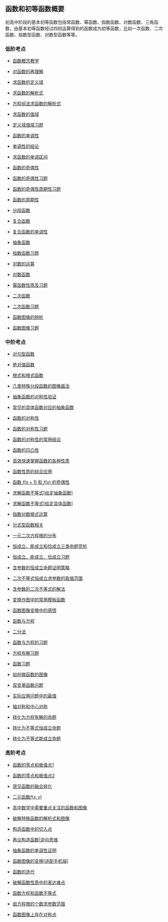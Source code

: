 ##  函数和初等函数概要<!-- {docsify-ignore} -->

 初高中阶段的基本初等函数包括常函数、幂函数、指数函数、对数函数、三角函数，由基本初等函数经过四则运算得到的函数成为初等函数，比如一次函数、二次函数、指数型函数、对数型函数等等。

###  低阶考点 

* <a   href=" https://www.cnblogs.com/wanghai0666/p/9714078.html  "  target="_blank" >函数概念教学</a>

* <a   href="https://www.cnblogs.com/wanghai0666/p/11627054.html"  target="_blank">对函数的再理解</a>

* <a   href=" https://www.cnblogs.com/wanghai0666/p/9350432.html  "  target="_blank" >求函数的定义域</a>

* <a   href=" http://www.cnblogs.com/wanghai0666/p/6905157.html  "  target="_blank" >求函数的解析式</a>

* <a   href="https://www.cnblogs.com/wanghai0666/p/12631271.html"  target="_blank">方程组法求函数的解析式</a> 

* <a   href=" https://www.cnblogs.com/wanghai0666/p/9350622.html  "  target="_blank" >求函数的值域</a>

* <a   href="https://www.cnblogs.com/wanghai0666/p/11620210.html"  target="_blank">定义域值域习题</a>

* <a   href="http://www.cnblogs.com/wanghai0666/p/7674301.html   "  target="_blank" >函数的单调性</a>

* <a   href=" https://www.cnblogs.com/wanghai0666/p/9739775.html  "  target="_blank" >单调性的结论</a>

* <a   href=" https://www.cnblogs.com/wanghai0666/p/9744987.html  "  target="_blank" >求函数的单调区间 </a>

* <a   href="https://www.cnblogs.com/wanghai0666/p/7674315.html   "  target="_blank" >函数的奇偶性</a>

* <a   href=" https://www.cnblogs.com/wanghai0666/p/6939798.html  "  target="_blank" >函数的奇偶性习题</a>

* <a   href=" https://www.cnblogs.com/wanghai0666/p/7631819.html  "  target="_blank" >函数的奇偶性周期性习题</a>

* <a   href="  https://www.cnblogs.com/wanghai0666/p/7674322.html  "  target="_blank" >函数的周期性</a>

* <a   href=" https://www.cnblogs.com/wanghai0666/p/6938404.html  "  target="_blank" >分段函数</a>

* <a   href="  https://www.cnblogs.com/wanghai0666/p/9742897.html   "  target="_blank" >复合函数</a>

* <a   href="https://www.cnblogs.com/wanghai0666/p/12843163.html"  target="_blank">复合函数的单调性</a> 

* <a   href=" https://www.cnblogs.com/wanghai0666/p/6941722.html    "  target="_blank" >抽象函数</a>

* <a   href="https://www.cnblogs.com/wanghai0666/p/7687121.html   "  target="_blank" >指数函数习题</a>

* <a   href=" https://www.cnblogs.com/wanghai0666/p/10014816.html  "  target="_blank" >对数的运算  </a>

* <a   href=" https://www.cnblogs.com/wanghai0666/p/9809338.html  "  target="_blank" >对数函数</a>

* <a   href="https://www.cnblogs.com/wanghai0666/p/7745152.html   "  target="_blank" >幂函数性质及习题 </a>

* <a   href="http://www.cnblogs.com/wanghai0666/p/7272367.html   "  target="_blank" >二次函数  </a>

* <a   href=" http://www.cnblogs.com/wanghai0666/p/6938323.html  "  target="_blank" >二次函数习题 </a>  

* <a   href=" https://www.cnblogs.com/wanghai0666/p/10818120.html  "  target="_blank">函数图像的辨析</a>

* <a   href="https://www.cnblogs.com/wanghai0666/p/9895043.html   "  target="_blank" >函数图像习题</a>

### 中阶考点  

* <a  href="https://www.cnblogs.com/wanghai0666/p/12544568.html"  target="_blank">对勾型函数</a> 

* <a href="https://www.cnblogs.com/wanghai0666/p/11546676.html "  target="_blank">绝对值函数</a>

* <a href="https://www.cnblogs.com/wanghai0666/p/11531909.html "  target="_blank">根式和根式函数 </a> 

* <a     href="https://www.cnblogs.com/wanghai0666/p/9429180.html "  target="_blank" >几类特殊分段函数的图像画法</a>

* <a     href=" https://www.cnblogs.com/wanghai0666/p/6691247.html  "  target="_blank" >抽象函数的对称性验证</a>

* <a     href="https://www.cnblogs.com/wanghai0666/p/7627156.html "  target="_blank" >常见的具体函数对应的抽象函数</a>

* <a     href=" https://www.cnblogs.com/wanghai0666/p/9744631.html  "  target="_blank" >函数的对称性</a>

* <a     href="  https://www.cnblogs.com/wanghai0666/p/7895409.html "  target="_blank" >函数的对称性习题</a>

* <a     href=" https://www.cnblogs.com/wanghai0666/p/6414981.html  "  target="_blank" >函数的对称性的常用结论</a>

* <a     href=" https://www.cnblogs.com/wanghai0666/p/7745266.html  "  target="_blank" >函数的凹凸性</a>

* <a     href="https://www.cnblogs.com/wanghai0666/p/7098864.html   "  target="_blank" >高效快速掌握函数的各种性质</a>

* <a     href=" https://www.cnblogs.com/wanghai0666/p/9758252.html  "  target="_blank" >函数性质的综合应用  </a>

* <a     href=" https://www.cnblogs.com/wanghai0666/p/7631919.html  "  target="_blank" >函数 $f(x+1)$ 和 $f(x)$ 的奇偶性</a>

* <a     href="https://www.cnblogs.com/wanghai0666/p/11666800.html "  target="_blank" >求解函数不等式[给定抽象函数] </a>

* <a    href="https://www.cnblogs.com/wanghai0666/p/11663781.html"  target="_blank">求解函数不等式[给定具体函数]</a>

* <a     href=" https://www.cnblogs.com/wanghai0666/p/7697841.html  "  target="_blank" >指数对数根式运算</a>

* <a     href=" https://www.cnblogs.com/wanghai0666/p/9890188.html  "  target="_blank" >分式型函数相关 </a>

* <a    href=" https://www.cnblogs.com/wanghai0666/p/9313490.html   "  target="_blank" >一元二次方程根的分布  </a>

* <a    href=" https://www.cnblogs.com/wanghai0666/p/9428947.html  "  target="_blank" >恒成立、能成立和恰成立三类命题赏析  </a>

* <a    href="https://www.cnblogs.com/wanghai0666/p/6929936.html   "  target="_blank" >恒成立、能成立、恰成立习题 </a>

* <a  href="https://www.cnblogs.com/wanghai0666/p/12392108.html"  target="_blank">含参数的恒成立命题证明策略</a>

* <a   href=" https://www.cnblogs.com/wanghai0666/p/9574575.html  "  target="_blank" >二次不等式恒成立求参数的取值范围  </a>

*  <a  href=" https://www.cnblogs.com/wanghai0666/p/7406132.html  "  target="_blank" >含参数的二次不等式的解法  </a>

*  <a     href=" https://www.cnblogs.com/wanghai0666/p/6867016.html  "  target="_blank" >变换作图中的常用模板函数  </a>

*  <a     href=" https://www.cnblogs.com/wanghai0666/p/5872534.html  "  target="_blank" >函数图像变换中的感悟  </a>

*  <a     href=" https://www.cnblogs.com/wanghai0666/p/9897631.html  "  target="_blank" >函数与方程  </a>

*  <a     href=" https://www.cnblogs.com/wanghai0666/p/7826422.html  "  target="_blank" >二分法</a>

*  <a     href=" https://www.cnblogs.com/wanghai0666/p/7886816.html  "  target="_blank" >函数与方程的习题</a>

*  <a     href=" https://www.cnblogs.com/wanghai0666/p/7921180.html  "  target="_blank" >方程有解习题  </a>

*  <a     href=" https://www.cnblogs.com/wanghai0666/p/6823556.html  "  target="_blank" >函数习题 </a>

*  <a  href="https://www.cnblogs.com/wanghai0666/p/11745252.html"  target="_blank">如何做函数的图像</a>

*  <a  href="https://www.cnblogs.com/wanghai0666/p/10802528.html "  target="_blank">双变量函数问题</a>

*  <a  href="https://www.cnblogs.com/wanghai0666/p/11000104.html "  target="_blank" >实际应用问题中的最值</a>

*  <a  href="https://www.cnblogs.com/wanghai0666/p/11778741.html"  target="_blank">轴对称和中心对称</a>

*  <a  href="https://www.cnblogs.com/wanghai0666/p/11798750.html"  target="_blank">转化为方程有解的命题</a>

*  <a  href="https://www.cnblogs.com/wanghai0666/p/11803091.html"  target="_blank">转化为不等式恒成立命题</a>

*  <a  href="https://www.cnblogs.com/wanghai0666/p/11803104.html"  target="_blank">转化为不等式能成立命题</a>

### 高阶考点 

*  <a  href="https://www.cnblogs.com/wanghai0666/p/9416703.html"  target="_blank" >函数的零点和极值点1</a>

*  <a  href="https://www.cnblogs.com/wanghai0666/p/11172128.html"  target="_blank" >函数的零点和极值点2</a>

*  <a  href="https://www.cnblogs.com/wanghai0666/p/11967059.html"  target="_blank">常见函数的融合转化</a>

*  <a  href=" https://www.cnblogs.com/wanghai0666/p/10817567.html"  target="_blank">二元函数$f(x, y)$</a>

*  <a  href=" https://www.cnblogs.com/wanghai0666/p/9876854.html"  target="_blank" >高中数学中需要重点关注的函数和图像</a>

*  <a  href="https://www.cnblogs.com/wanghai0666/p/11812911.html"  target="_blank">破解特殊函数的解析式和图像</a>

*  <a  href="https://www.cnblogs.com/wanghai0666/p/11865664.html"  target="_blank">构造函数中的切入点</a>

* [再议构造函数|逆向思维](https://www.cnblogs.com/wanghai0666/p/15375175.html)

*  <a href="https://www.cnblogs.com/wanghai0666/p/11679971.html"  target="_blank">抽象函数的单调性证明</a>

*  <a href="https://www.cnblogs.com/wanghai0666/p/11702805.html"  target="_blank">函数图像的变换[适配手机端]</a>

*  <a href="https://www.cnblogs.com/wanghai0666/p/10784510.html"  target="_blank">函数的迭代</a>

*  <a href="https://www.cnblogs.com/wanghai0666/p/11622070.html"  target="_blank">破解函数性质中的表达难点</a>

*  <a href="https://www.cnblogs.com/wanghai0666/p/11635737.html"  target="_blank">函数方程和函数不等式</a>

*  <a  href="https://www.cnblogs.com/wanghai0666/p/12513893.html"  target="_blank">由方程根的个数求参数范围</a> 

*  <a  href="https://www.cnblogs.com/wanghai0666/p/13186969.html"  target="_blank">函数图像上存在对称点</a> 
